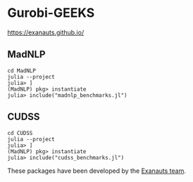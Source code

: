 # Gurobi-GEEKS

https://exanauts.github.io/

## MadNLP

```
cd MadNLP
julia --project
julia> ]
(MadNLP) pkg> instantiate
julia> include("madnlp_benchmarks.jl")
```

## CUDSS

```
cd CUDSS
julia --project
julia> ]
(MadNLP) pkg> instantiate
julia> include("cudss_benchmarks.jl")
```

These packages have been developed by the [Exanauts team](https://exanauts.github.io/).